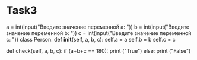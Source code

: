 # Task3

a = int(input("Введите значение переменной a: "))
b = int(input("Введите значение переменной b: "))
c = int(input("Введите значение переменной c: "))
class Person:
    def __init__(self, a, b, c):
        self.a = a
        self.b = b
        self.c = c
        
   def check(self, a, b, c):
        if (a+b+c == 180):
            print ("True")
        else:
            print ("False")

